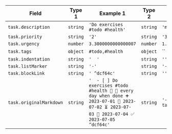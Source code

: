 <!-- placeholder to force blank line before included text -->

| Field | Type 1 | Example 1 | Type 2 | Example 2 |
| ----- | ----- | ----- | ----- | ----- |
| `task.description` | `string` | `'Do exercises #todo #health'` | `string` | `'minimal task'` |
| `task.priority` | `string` | `'2'` | `string` | `'3'` |
| `task.urgency` | `number` | `3.3000000000000007` | `number` | `1.9500000000000002` |
| `task.tags` | `object` | `#todo,#health` | `object` | `` |
| `task.indentation` | `string` | `'  '` | `string` | `''` |
| `task.listMarker` | `string` | `'-'` | `string` | `'-'` |
| `task.blockLink` | `string` | `' ^dcf64c'` | `string` | `''` |
| `task.originalMarkdown` | `string` | `'  - [ ] Do exercises #todo #health 🔼 🔁 every day when done ➕ 2023-07-01 🛫 2023-07-02 ⏳ 2023-07-03 📅 2023-07-04 ✅ 2023-07-05 ^dcf64c'` | `string` | `'- [/] minimal task'` |


<!-- placeholder to force blank line after included text -->
